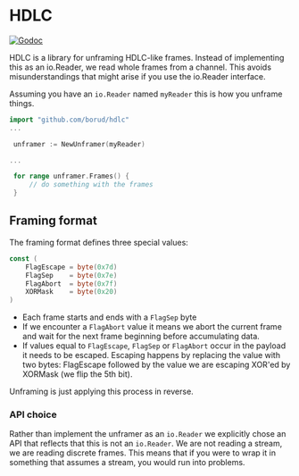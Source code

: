 # HDLC

[![Godoc](http://img.shields.io/badge/godoc-reference-blue.svg?style=flat)](https://godoc.org/github.com/borud/hdlc)

HDLC is a library for unframing HDLC-like frames. Instead of implementing this as an io.Reader,
we read whole frames from a channel.  This avoids misunderstandings that might arise if you use the io.Reader interface.

Assuming you have an `io.Reader` named `myReader` this is how you unframe things.

```go
import "github.com/borud/hdlc"
...

 unframer := NewUnframer(myReader)

...

 for range unframer.Frames() {
     // do something with the frames
 }
```

## Framing format

The framing format defines three special values:

```go
const (
    FlagEscape = byte(0x7d)
    FlagSep    = byte(0x7e)
    FlagAbort  = byte(0x7f)
    XORMask    = byte(0x20)
)
```

- Each frame starts and ends with a `FlagSep` byte
- If we encounter a `FlagAbort` value it means we abort the current frame and wait for the next frame beginning before accumulating data.
- If values equal to `FlagEscape`, `FlagSep` or `FlagAbort` occur in the payload it needs to be escaped. Escaping happens by replacing the value with two bytes: FlagEscape followed by the value we are escaping XOR'ed by XORMask (we flip the 5th bit).

Unframing is just applying this process in reverse.

### API choice

Rather than implement the unframer as an `io.Reader` we explicitly chose an API that reflects that this is not an `io.Reader`.  We are not reading a stream, we are reading discrete frames. This means that if you were to wrap it in something that assumes a stream, you would run into problems.
